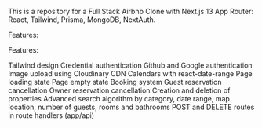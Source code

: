 This is a repository for a Full Stack Airbnb Clone with Next.js 13 App Router: React, Tailwind, Prisma, MongoDB, NextAuth.

Features:

Features:

Tailwind design
Credential authentication
Github and Google authentication
Image upload using Cloudinary CDN
Calendars with react-date-range
Page loading state
Page empty state
Booking system
Guest reservation cancellation
Owner reservation cancellation
Creation and deletion of properties
Advanced search algorithm by category, date range, map location, number of guests, rooms and bathrooms
POST and DELETE routes in route handlers (app/api)
